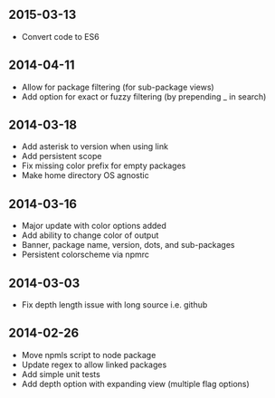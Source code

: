 ## 2015-03-13
* Convert code to ES6

## 2014-04-11
* Allow for package filtering (for sub-package views)
* Add option for exact or fuzzy filtering (by prepending _ in search)

## 2014-03-18
* Add asterisk to version when using link
* Add persistent scope
* Fix missing color prefix for empty packages
* Make home directory OS agnostic


## 2014-03-16
* Major update with color options added
* Add ability to change color of output
* Banner, package name, version, dots, and sub-packages
* Persistent colorscheme via npmrc


## 2014-03-03
* Fix depth length issue with long source i.e. github


## 2014-02-26
* Move npmls script to node package
* Update regex to allow linked packages
* Add simple unit tests
* Add depth option with expanding view (multiple flag options)
